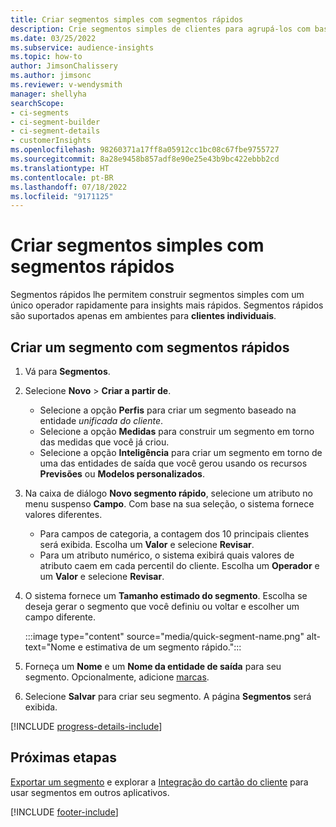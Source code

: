 ```yaml
---
title: Criar segmentos simples com segmentos rápidos
description: Crie segmentos simples de clientes para agrupá-los com base em vários atributos.
ms.date: 03/25/2022
ms.subservice: audience-insights
ms.topic: how-to
author: JimsonChalissery
ms.author: jimsonc
ms.reviewer: v-wendysmith
manager: shellyha
searchScope:
- ci-segments
- ci-segment-builder
- ci-segment-details
- customerInsights
ms.openlocfilehash: 98260371a17ff8a05912cc1bc08c67fbe9755727
ms.sourcegitcommit: 8a28e9458b857adf8e90e25e43b9bc422ebbb2cd
ms.translationtype: HT
ms.contentlocale: pt-BR
ms.lasthandoff: 07/18/2022
ms.locfileid: "9171125"
---
```

# <a name="create-simple-segments-with-quick-segments"></a>Criar segmentos simples com segmentos rápidos

Segmentos rápidos lhe permitem construir segmentos simples com um único operador rapidamente para insights mais rápidos. Segmentos rápidos são suportados apenas em ambientes para **clientes individuais**.

## <a name="create-a-new-segment-with-quick-segments"></a>Criar um segmento com segmentos rápidos

1. Vá para **Segmentos**.

1. Selecione **Novo** > **Criar a partir de**.
   - Selecione a opção **Perfis** para criar um segmento baseado na entidade *unificada do cliente*.
   - Selecione a opção **Medidas** para construir um segmento em torno das medidas que você já criou.
   - Selecione a opção **Inteligência** para criar um segmento em torno de uma das entidades de saída que você gerou usando os recursos **Previsões** ou **Modelos personalizados**.

1. Na caixa de diálogo **Novo segmento rápido**, selecione um atributo no menu suspenso **Campo**. Com base na sua seleção, o sistema fornece valores diferentes.
   - Para campos de categoria, a contagem dos 10 principais clientes será exibida. Escolha um **Valor** e selecione **Revisar**.
   - Para um atributo numérico, o sistema exibirá quais valores de atributo caem em cada percentil do cliente. Escolha um **Operador** e um **Valor** e selecione **Revisar**.

1. O sistema fornece um **Tamanho estimado do segmento**. Escolha se deseja gerar o segmento que você definiu ou voltar e escolher um campo diferente.

   :::image type="content" source="media/quick-segment-name.png" alt-text="Nome e estimativa de um segmento rápido.":::

1. Forneça um **Nome** e um **Nome da entidade de saída** para seu segmento. Opcionalmente, adicione [marcas](work-with-tags-columns.md#manage-tags).

1. Selecione **Salvar** para criar seu segmento. A página **Segmentos** será exibida.

[!INCLUDE [progress-details-include](includes/progress-details-pane.md)]

## <a name="next-steps"></a>Próximas etapas

[Exportar um segmento](export-destinations.md) e explorar a [Integração do cartão do cliente](customer-card-add-in.md) para usar segmentos em outros aplicativos.

[!INCLUDE [footer-include](includes/footer-banner.md)]
